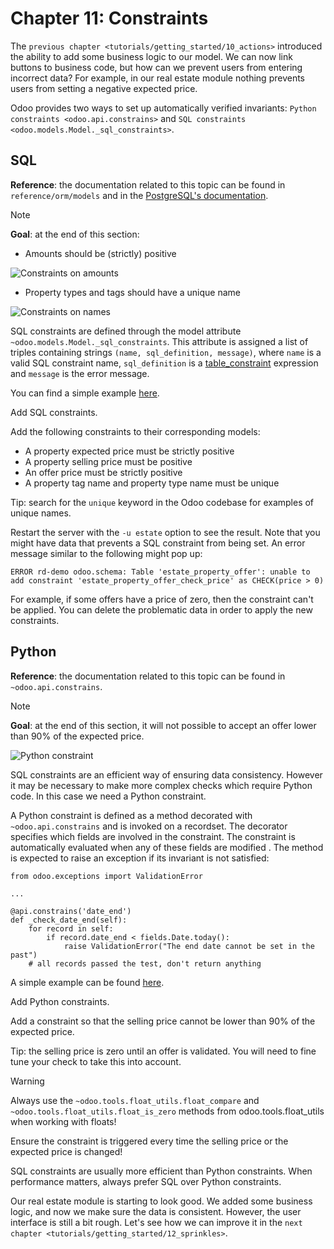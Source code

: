 # Chapter 11: Constraints

The `previous chapter <tutorials/getting_started/10_actions>` introduced
the ability to add some business logic to our model. We can now link
buttons to business code, but how can we prevent users from entering
incorrect data? For example, in our real estate module nothing prevents
users from setting a negative expected price.

Odoo provides two ways to set up automatically verified invariants:
`Python constraints <odoo.api.constrains>` and `SQL constraints
<odoo.models.Model._sql_constraints>`.

## SQL

**Reference**: the documentation related to this topic can be found in
`reference/orm/models` and in the [PostgreSQL's
documentation](https://www.postgresql.org/docs/current/ddl-constraints.html).

<div class="note">

<div class="title">

Note

</div>

**Goal**: at the end of this section:

  - Amounts should be (strictly) positive

![Constraints on amounts](11_constraints/sql_01.gif)

  - Property types and tags should have a unique name

![Constraints on names](11_constraints/sql_02.gif)

</div>

SQL constraints are defined through the model attribute
`~odoo.models.Model._sql_constraints`. This attribute is assigned a list
of triples containing strings `(name, sql_definition, message)`, where
`name` is a valid SQL constraint name, `sql_definition` is a
[table\_constraint](https://www.postgresql.org/docs/current/ddl-constraints.html)
expression and `message` is the error message.

You can find a simple example
[here](https://github.com/odoo/odoo/blob/24b0b6f07f65b6151d1d06150e376320a44fd20a/addons/analytic/models/analytic_account.py#L20-L23).

<div class="exercise">

Add SQL constraints.

Add the following constraints to their corresponding models:

  - A property expected price must be strictly positive
  - A property selling price must be positive
  - An offer price must be strictly positive
  - A property tag name and property type name must be unique

Tip: search for the `unique` keyword in the Odoo codebase for examples
of unique names.

</div>

Restart the server with the `-u estate` option to see the result. Note
that you might have data that prevents a SQL constraint from being set.
An error message similar to the following might pop up:

``` text
ERROR rd-demo odoo.schema: Table 'estate_property_offer': unable to add constraint 'estate_property_offer_check_price' as CHECK(price > 0)
```

For example, if some offers have a price of zero, then the constraint
can't be applied. You can delete the problematic data in order to apply
the new constraints.

## Python

**Reference**: the documentation related to this topic can be found in
`~odoo.api.constrains`.

<div class="note">

<div class="title">

Note

</div>

**Goal**: at the end of this section, it will not possible to accept an
offer lower than 90% of the expected price.

![Python constraint](11_constraints/python.gif)

</div>

SQL constraints are an efficient way of ensuring data consistency.
However it may be necessary to make more complex checks which require
Python code. In this case we need a Python constraint.

A Python constraint is defined as a method decorated with
`~odoo.api.constrains` and is invoked on a recordset. The decorator
specifies which fields are involved in the constraint. The constraint is
automatically evaluated when any of these fields are modified . The
method is expected to raise an exception if its invariant is not
satisfied:

    from odoo.exceptions import ValidationError
    
    ...
    
    @api.constrains('date_end')
    def _check_date_end(self):
        for record in self:
            if record.date_end < fields.Date.today():
                raise ValidationError("The end date cannot be set in the past")
        # all records passed the test, don't return anything

A simple example can be found
[here](https://github.com/odoo/odoo/blob/274dd3bf503e1b612179db92e410b336bfaecfb4/addons/stock/models/stock_quant.py#L239-L244).

<div class="exercise">

Add Python constraints.

Add a constraint so that the selling price cannot be lower than 90% of
the expected price.

Tip: the selling price is zero until an offer is validated. You will
need to fine tune your check to take this into account.

<div class="warning">

<div class="title">

Warning

</div>

Always use the `~odoo.tools.float_utils.float_compare` and
`~odoo.tools.float_utils.float_is_zero` methods from
<span class="title-ref">odoo.tools.float\_utils</span> when working with
floats\!

</div>

Ensure the constraint is triggered every time the selling price or the
expected price is changed\!

</div>

SQL constraints are usually more efficient than Python constraints. When
performance matters, always prefer SQL over Python constraints.

Our real estate module is starting to look good. We added some business
logic, and now we make sure the data is consistent. However, the user
interface is still a bit rough. Let's see how we can improve it in the
`next chapter <tutorials/getting_started/12_sprinkles>`.
